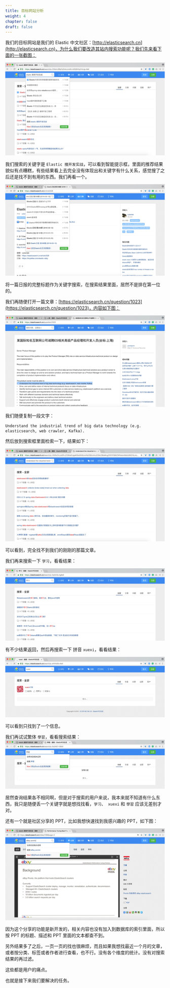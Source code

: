 ```yaml
---
title: 目标网站分析
weight: 4
chapter: false
draft: false
---
```


我们的目标网站是我们的 Elastic 中文社区：[http://elasticsearch.cn](http://elasticsearch.cn)，为什么我们要改造其站内搜索功能呢？我们先来看下面的一张截图：

![](/media/15285964747097/15285983964703.jpg)

我们搜索的关键字是 `Elastic 搜开发实战`，可以看到智能提示框，里面的推荐结果貌似有点糟糕，有些结果看上去完全没有体现出和关键字有什么关系，感觉搜了之后还是找不到有用的东西。我们再看一个。

![](/media/15285964747097/15285987753533.jpg)

将一篇日报的完整标题作为关键字搜索，在搜索结果里面，居然不是排在第一位的。

我们再随便打开一篇文章：[https://elasticsearch.cn/question/1023](https://elasticsearch.cn/question/1023)，内容如下图：

![](/media/15285964747097/15285998430298.jpg)

我们随便复制一段文字：

```
Understand the industrial trend of big data technology (e.g. elasticsearch, web crawler, Kafka).
```

然后放到搜索框里面检索一下，结果如下：

![](/media/15285964747097/15285997280401.jpg)

可以看到，完全找不到我们的刚刚的那篇文章。

我们再来搜索一下  `学习`，看看结果：

![](/media/15285964747097/15286008013887.jpg)


有不少结果返回，然后再搜索一下 拼音 `xuexi`，看看结果：

![](/media/15285964747097/15286007456235.jpg)

可以看到只找到了一个信息。

我们再试试繁体 `學習`，看看搜索结果：
![](/media/15285964747097/15286006755574.jpg)

居然查询结果各不相同啊，但是对于搜索的用户来说，我本来就不知道有什么东西，我只是随便丢一个关键字就是想找找看，`学习`、` xuexi` 和 `學習` 应该无差别才对。

还有一个就是社区分享的 PPT，比如我想快速找到我感兴趣的 PPT，如下图：

![](/media/15285964747097/15285991022218.jpg)

因为这个分享的功能是新开发的，相关内容也没有加入到数据库的索引里面，所以按 PPT 的标题、描述和 PPT 里面的文本都查不到。

另外结果多了之后，一页一页的找也很麻烦，而且如果我想找最近一个月的文章，或者按分类、标签或者作者进行查看，也不行。没有各个维度的统计。没有对搜索结果的再过滤。

这些都是用户的痛点。

也就是接下来我们要解决的任务。

